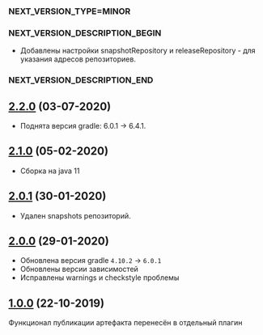 ### NEXT_VERSION_TYPE=MINOR
### NEXT_VERSION_DESCRIPTION_BEGIN
* Добавлены настройки snapshotRepository и releaseRepository - для указания адресов репозиториев.
### NEXT_VERSION_DESCRIPTION_END
## [2.2.0](https://bitbucket.yamoney.ru/projects/BACKEND-GRADLE-PLUGINS/repos/java-artifact-publish-plugin/pull-requests/1) (03-07-2020)

* Поднята версия gradle: 6.0.1 -> 6.4.1.

## [2.1.0]() (05-02-2020)

* Сборка на java 11

## [2.0.1]() (30-01-2020)

* Удален snapshots репозиторий.

## [2.0.0]() (29-01-2020)

* Обновлена версия gradle `4.10.2` -> `6.0.1`
* Обновлены версии зависимостей
* Исправлены warnings и checkstyle проблемы

## [1.0.0]() (22-10-2019)

Функционал публикации артефакта перенесён в отдельный плагин